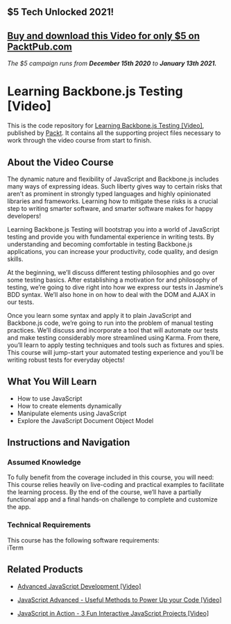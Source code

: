 ## $5 Tech Unlocked 2021!
[Buy and download this Video for only $5 on PacktPub.com](https://www.packtpub.com/product/learning-backbone-js-testing-video/9781785285530)
-----
*The $5 campaign         runs from __December 15th 2020__ to __January 13th 2021.__*

 # Learning Backbone.js Testing [Video]
This is the code repository for [Learning Backbone.js Testing [Video]](https://www.packtpub.com/web-development/learning-backbonejs-testing-video?utm_source=github&utm_medium=repository&utm_campaign=9781785285530), published by [Packt](https://www.packtpub.com/?utm_source=github). It contains all the supporting project files necessary to work through the video course from start to finish.
## About the Video Course
The dynamic nature and flexibility of JavaScript and Backbone.js includes many ways of expressing ideas. Such liberty gives way to certain risks that aren’t as prominent in strongly typed languages and highly opinionated libraries and frameworks. Learning how to mitigate these risks is a crucial step to writing smarter software, and smarter software makes for happy developers!

Learning Backbone.js Testing will bootstrap you into a world of JavaScript testing and provide you with fundamental experience in writing tests. By understanding and becoming comfortable in testing Backbone.js applications, you can increase your productivity, code quality, and design skills.

At the beginning, we’ll discuss different testing philosophies and go over some testing basics. After establishing a motivation for and philosophy of testing, we’re going to dive right into how we express our tests in Jasmine’s BDD syntax. We’ll also hone in on how to deal with the DOM and AJAX in our tests.

Once you learn some syntax and apply it to plain JavaScript and Backbone.js code, we’re going to run into the problem of manual testing practices. We’ll discuss and incorporate a tool that will automate our tests and make testing considerably more streamlined using Karma. From there, you’ll learn to apply testing techniques and tools such as fixtures and spies. This course will jump-start your automated testing experience and you’ll be writing robust tests for everyday objects!

<H2>What You Will Learn</H2>
<DIV class=book-info-will-learn-text>
<UL>
<LI>How to use JavaScript 
<LI>How to create elements dynamically 
<LI>Manipulate elements using JavaScript 
<LI>Explore the JavaScript Document Object Model </LI></UL></DIV>

## Instructions and Navigation
### Assumed Knowledge
To fully benefit from the coverage included in this course, you will need:<br/>
This course relies heavily on live-coding and practical examples to facilitate the learning process. By the end of the course, we’ll have a partially functional app and a final hands-on challenge to complete and customize the app.
### Technical Requirements
This course has the following software requirements:<br/>
iTerm

## Related Products
* [Advanced JavaScript Development [Video]](https://www.packtpub.com/web-development/advanced-javascript-development-video?utm_source=github&utm_medium=repository&utm_campaign=9781786461322)

* [JavaScript Advanced - Useful Methods to Power Up your Code [Video]](https://www.packtpub.com/application-development/javascript-advanced-useful-methods-power-your-code-video?utm_source=github&utm_medium=repository&utm_campaign=9781838826987)

* [JavaScript in Action - 3 Fun Interactive JavaScript Projects [Video]](https://www.packtpub.com/application-development/javascript-action-3-fun-interactive-javascript-projects-video?utm_source=github&utm_medium=repository&utm_campaign=9781838824273)

